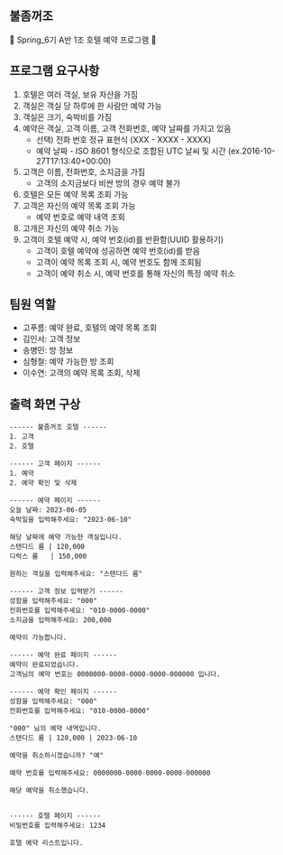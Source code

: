 ## 불좀꺼조
🏨 Spring_6기 A반 1조 호텔 예약 프로그램 🏨

## 프로그램 요구사항
1. 호텔은 여러 객실, 보유 자산을 가짐
2. 객실은 객실 당 하루에 한 사람만 예약 가능
3. 객실은 크기, 숙박비를 가짐
4. 예약은 객실, 고객 이름, 고객 전화번호, 예약 날짜를 가지고 있음
   - 선택) 전화 번호 정규 표현식 (XXX - XXXX - XXXX)
   - 예약 날짜 - ISO 8601 형식으로 조합된 UTC 날씨 및 시간 (ex.2016-10-27T17:13:40+00:00)
5. 고객은 이름, 전화번호, 소지금을 가짐
   - 고객의 소지금보다 비싼 방의 경우 예약 불가
6. 호텔은 모든 예약 목록 조회 가능
7. 고객은 자신의 예약 목록 조회 가능
   - 예약 번호로 예약 내역 조회
8. 고개은 자신의 예약 취소 가능
9. 고객이 호텔 예약 시, 예약 번호(id)를 반환함(UUID 활용하기)
   - 고객이 호텔 예약에 성공하면 예약 번호(id)를 받음
   - 고객이 예약 목록 조회 시, 예약 번호도 함께 조회됨
   - 고객이 예약 취소 시, 예약 번호를 통해 자신의 특정 예약 취소


## 팀원 역할
- 고푸름: 예약 완료, 호텔의 예약 목록 조회
- 김인서: 고객 정보
- 송병민: 방 정보
- 심형철: 예약 가능한 방 조회
- 이수연: 고객의 예약 목록 조회, 삭제


## 출력 화면 구상
```
------ 불좀꺼조 호텔 ------
1. 고객
2. 호텔

------ 고객 페이지 ------
1. 예약
2. 예약 확인 및 삭제

------ 예약 페이지 ------
오늘 날짜: 2023-06-05
숙박일을 입력해주세요: "2023-06-10"

해당 날짜에 예약 가능한 객실입니다.
스탠다드 룸 | 120,000
디럭스 룸   | 150,000

원하는 객실을 입력해주세요: "스탠다드 룸"

------ 고객 정보 입력받기 ------
성함을 입력해주세요: "000"
전화번호를 입력해주세요: "010-0000-0000"
소지금을 입력해주세요: 200,000

예약이 가능합니다.

------ 예약 완료 페이지 ------
예약이 완료되었습니다.
고객님의 예약 번호는 0000000-0000-0000-0000-000000 입니다.

------ 예약 확인 페이지 ------
성함을 입력해주세요: "000"
전화번호를 입력해주세요: "010-0000-0000"

"000" 님의 예약 내역입니다.
스탠다드 룸 | 120,000 | 2023-06-10

예약을 취소하시겠습니까? "예"

예약 번호를 입력해주세요: 0000000-0000-0000-0000-000000

해당 예약을 취소했습니다.


------ 호텔 페이지 ------
비밀번호를 입력해주세요: 1234

호텔 예약 리스트입니다.


```
